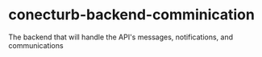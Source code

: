 # conecturb-backend-comminication
The backend that will handle the API's messages, notifications, and communications
